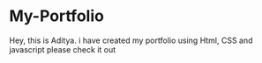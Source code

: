 # My-Portfolio
Hey, this is Aditya. i have created my portfolio using Html, CSS and javascript please check it out
